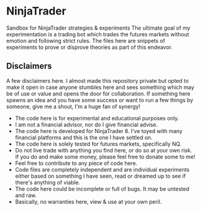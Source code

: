# NinjaTrader
Sandbox for NinjaTrader strategies &amp; experiments  The ultimate goal of my experimentation is a trading bot which trades the futures markets without emotion and following strict rules.  The files here are snippets of experiments to prove or disprove theories as part of this endeavor. 

## Disclaimers
A few disclaimers here.  I almost made this repository private but opted to make it open in case anyone stumbles here and sees something which may be of use or value and opens the door for collaboration.  If something here spawns an idea and you have some success or want to run a few things by someone, give me a shout, I'm a huge fan of synergy!


* The code here is for experimental and educational purposes only. 
* I am not a financial advisor, nor do I give financial advise. 
* The code here is developed for NinjaTrader 8.  I've toyed with many financial platforms and this is the one I have settled on. 
* The code here is solely tested for futures markets, specifically NQ. 
* Do not live trade with anything you find here, or do so at your own risk.  If you do and make some money, please feel free to donate some to me!
* Feel free to contribute to any piece of code here.  
* Code files are completely independent and are individual experiments either based on something I have seen, read or dreamed up to see if there's anything of viable. 
* The code here could be incomplete or full of bugs.  It may be untested and raw. 
* Basically, no warranties here, view & use at your own peril. 